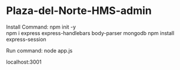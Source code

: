 # Plaza-del-Norte-HMS-admin

Install Command: npm init -y  
npm i express express-handlebars body-parser mongodb 
npm install express-session

Run command:
node app.js

localhost:3001
